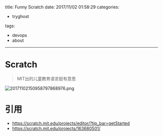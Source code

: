 title: Funny Scratch
date: 2017/11/02 01:58:29
categories:
 - tryghost

tags:
 - devops 
 - about 



---

# Scratch
>MIT出的儿童教育语言挺有意思

![20171102150958797868976.png](http://img.sandseasoft.com/20171102150958797868976.png)

# 引用
* https://scratch.mit.edu/projects/editor/?tip_bar=getStarted
* https://scratch.mit.edu/projects/163680501/



